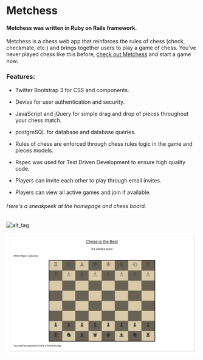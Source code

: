 # Metchess

#### Metchess was written in Ruby on Rails framework.

Metchess is a chess web app that reinforces the rules of chess (check, checkmate, etc.) and brings together users to play a game of chess. You've never played chess like this before, [check out Metchess](https://methodologistsplaychess.herokuapp.com/) and start a game now.

### Features:

* Twitter Bootstrap 3 for CSS and components.

* Devise for user authentication and security.

* JavaScript and jQuery for simple drag and drop of pieces throughout your chess match.

* postgreSQL for database and database queries.

* Rules of chess are enforced through chess rules logic in the game and pieces models.

* Rspec was used for Test Driven Development to ensure high quality code.

* Players can invite each other to play through email invites.

* Players can view all active games and join if available.

###### Here's a sneakpeek at the homepage and chess board.
![alt_tag](https://github.com/Methodologists/metchess/blob/master/app/assets/images/Screen%20Shot%202016-08-27%20at%202.51.38%20PM.png)

![alt_tag](https://github.com/Methodologists/metchess/blob/master/app/assets/images/chessboard_screenshot.png)
